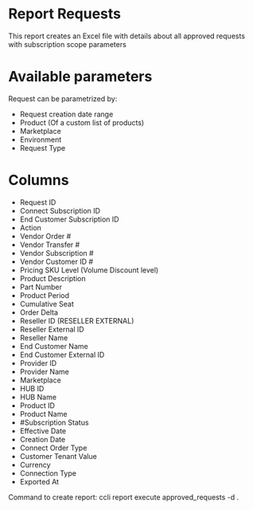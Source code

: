 # Report Requests


This report creates an Excel file with details about all approved requests with subscription scope parameters


# Available parameters

Request can be parametrized by:

* Request creation date range
* Product (Of a custom list of products)
* Marketplace
* Environment
* Request Type

# Columns
* Request ID
* Connect Subscription ID
* End Customer Subscription ID
* Action
* Vendor Order #
* Vendor Transfer #
* Vendor Subscription #
* Vendor Customer ID #
* Pricing SKU Level (Volume Discount level)
* Product Description
* Part Number
* Product Period
* Cumulative Seat
* Order Delta
* Reseller ID (RESELLER EXTERNAL)
* Reseller External ID
* Reseller Name
* End Customer Name
* End Customer External ID
* Provider ID
* Provider Name
* Marketplace
* HUB ID
* HUB Name
* Product ID
* Product Name
* #Subscription Status
* Effective  Date
* Creation  Date
* Connect Order Type
* Customer Tenant Value
* Currency
* Connection Type
* Exported At

Command to create report: ccli report execute approved_requests -d .